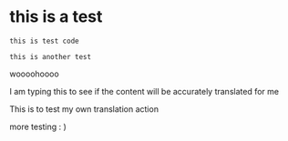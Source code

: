 # this is a test 
```
this is test code
```

`this is another test` 


woooohoooo

I am typing this to see if the content will be accurately translated for me 


This is to test my own translation action 

more testing  : )


